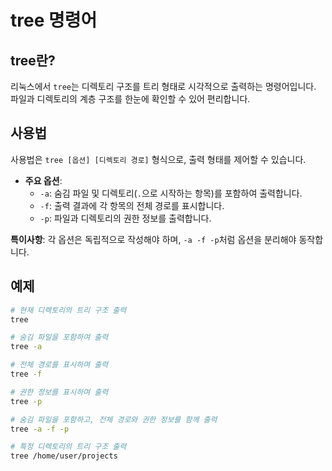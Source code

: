 # tree 명령어

## tree란?

리눅스에서 `tree`는 디렉토리 구조를 트리 형태로 시각적으로 출력하는 명령어입니다.  
파일과 디렉토리의 계층 구조를 한눈에 확인할 수 있어 편리합니다.

## 사용법

사용법은 `tree [옵션] [디렉토리 경로]` 형식으로, 출력 형태를 제어할 수 있습니다.

- **주요 옵션**:
  - `-a`: 숨김 파일 및 디렉토리(`.`으로 시작하는 항목)를 포함하여 출력합니다.
  - `-f`: 출력 결과에 각 항목의 전체 경로를 표시합니다.
  - `-p`: 파일과 디렉토리의 권한 정보를 출력합니다.  

**특이사항**: 각 옵션은 독립적으로 작성해야 하며, `-a -f -p`처럼 옵션을 분리해야 동작합니다.

## 예제

```bash
# 현재 디렉토리의 트리 구조 출력
tree
```

```bash
# 숨김 파일을 포함하여 출력
tree -a
```

```bash
# 전체 경로를 표시하며 출력
tree -f
```

```bash
# 권한 정보를 표시하며 출력
tree -p
```

```bash
# 숨김 파일을 포함하고, 전체 경로와 권한 정보를 함께 출력
tree -a -f -p
```

```bash
# 특정 디렉토리의 트리 구조 출력
tree /home/user/projects
```
